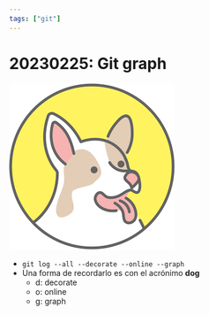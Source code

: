 ```yaml
---
tags: ["git"]
---
```


# 20230225: Git graph

<TagLinks />

![](20230225-git-graph-dog.png)
- `git log --all --decorate --online --graph`
- Una forma de recordarlo es con el acrónimo **dog**
	- d: decorate
	- o: online
	- g: graph